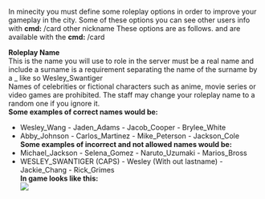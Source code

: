 In minecity you must define some roleplay options in order to improve your gameplay in the city.
Some of these options you can see other users info  with **cmd:** /card other nickname
These options are as follows. and are available with the **cmd:** /card


**Roleplay Name**                                                                                                       
This is the name you will use to role in the server must be a real name and include a surname is a requirement separating the name of the surname by a _ like so Wesley_Swantiger                                                                     
Names of celebrities or fictional characters such as anime, movie series or video games are prohibited. The staff may change your roleplay name to a random one if you ignore it.                                                                       
**Some examples of correct names would be:**                                                                               
- Wesley_Wang            - Jaden_Adams             - Jacob_Cooper                - Brylee_White                             
- Abby_Johnson           - Carlos_Martinez         - Mike_Peterson               - Jackson_Cole                             
**Some examples of incorrect and not allowed names would be:**                                                              
- Michael_Jackson         - Selena_Gomez               - Naruto_Uzumaki               - Marios_Bross                       
- WESLEY_SWANTIGER (CAPS) - Wesley (With out lastname) - Jackie_Chang                 - Rick_Grimes                       
**In game looks like this:**                                                                                              
![](https://i.gyazo.com/272392eeecff819e5f4bd85fc6ef0970.png)